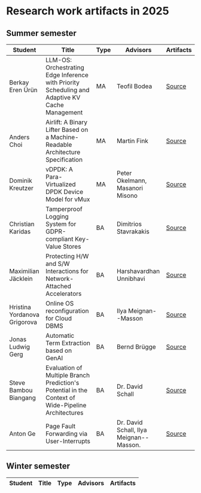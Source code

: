 # Research work artifacts in 2025

## Summer semester

| Student                           | Title                                                                                     | Type | Advisors                                 | Artifacts                                                     |
| --------------------------------- | ----------------------------------------------------------------------------------------- | ---- | ---------------------------------------- | ------------------------------------------------------------- |
| Berkay Eren Ürün                  | LLM-OS: Orchestrating Edge Inference with Priority Scheduling and Adaptive KV Cache Management | MA | Teofil Bodea                          | [Source](/archive/2025/summer/msc_berkay_eren_ueruen)
| Anders Choi                  | Airlift: A Binary Lifter Based on a Machine-Readable Architecture Specification | MA | Martin Fink                          | [Source](/archive/2025/summer/msc_choi)
| Dominik Kreutzer                  | vDPDK: A Para-Virtualized DPDK Device Model for vMux                                      | MA   | Peter Okelmann, Masanori Misono          | [Source](/archive/2025/summer/msc_kreutzer)                   |
| Christian Karidas | Tamperproof Logging System for GDPR-compliant Key-Value Stores | BA | Dimitrios Stavrakakis | [Source](/archive/2025/summer/bsc_karidas/) |
| Maximilian Jäcklein | Protecting H/W and S/W Interactions for Network-Attached Accelerators | BA | Harshavardhan Unnibhavi | [Source](/archive/2025/summer/bsc_jaecklein) |
| Hristina Yordanova Grigorova | Online OS reconfiguration for Cloud DBMS | BA | Ilya Meignan--Masson | [Source](/archive/2025/summer/bsc_grigorova) | 
| Jonas Ludwig Gerg | Automatic Term Extraction based on GenAI | BA | Bernd Brügge | [Source](summer/bsc_gerg)   
| Steve Bambou Biangang | Evaluation of Multiple Branch Prediction's Potential in the Context of Wide-Pipeline Architectures | BA | Dr. David Schall | [Source](/archive/2025/summer/bsc_bambou) |
| Anton Ge                          | Page Fault Forwarding via User-Interrupts                                                 | BA   | Dr. David Schall, Ilya Meignan--Masson.  | [Source](/archive/2025/summer/bsc_ge)                         |

## Winter semester

| Student                           | Title                                                                                     | Type | Advisors                                 | Artifacts                                                     |
| --------------------------------- | ----------------------------------------------------------------------------------------- | ---- | ---------------------------------------- | ------------------------------------------------------------- |
